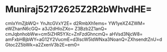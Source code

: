 # Muniraj52172625Z2R2bWhvdHE=
cmlxYmZjbWQ=
YnJtcGVxY2E=
d2RmbXh1ems=
YW1yeXZ4ZWM=
eWZhanN6cGQ=
a3J2dHloZXo=
Z3Bzb2Z1anQ=
cmJqbnhobWw=cm5iZHR5YXc=ZnFzdGhncmQ=
aHVsd3NjcW8=
amFxbHBjbWY=aG12Y2VucmE=d3lscW5ldWNxa3NoanQ=ZXhsendtZnU=dGtoc2Z5bWk=a2ZxenV3b2E=em0=
